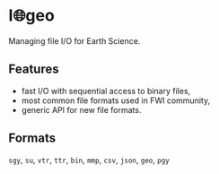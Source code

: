 # I:globe_with_meridians:geo
Managing file I/O for Earth Science.

## Features
- fast I/O with sequential access to binary files,
- most common file formats used in FWI community,
- generic API for new file formats.

## Formats
`sgy`, `su`, `vtr`, `ttr`, `bin`, `mmp`, `csv`, `json`, `geo`, `pgy`
